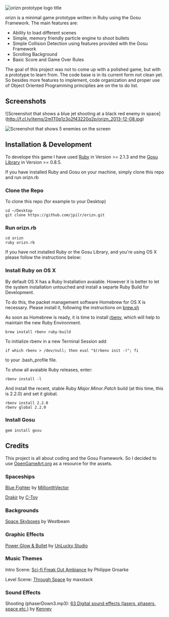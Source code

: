 ![orizn prototype logo title](http://cl.ly/image/3g0d3J3B3w1q/orizn-logo.png)

orizn is a minimal game prototype written in Ruby using the Gosu Framework. The main features are:

* Ability to load different scenes
* Simple, memory friendly particle engine to shoot bullets
* Simple Collision Detection using features provided with the Gosu Framework
* Scrolling Background
* Basic Score and Game Over Rules

The goal of this project was not to come up with a polished game, but with a prototype to learn from. The code base is in its current form not clean yet. So besides more features to implement, code organization and proper use of Object Oriented Programming principlies are on the to do list.

## Screenshots

![Screenshot that shows a blue jet shooting at a black red enemy in space] (http://f.cl.ly/items/2m1T0p1z3o2f43220q2p/orizn_2013-12-08.jpg)

![Screenshot that shows 5 enemies on the screen](http://f.cl.ly/items/2u29442d1b13343h0k0f/orizn_2014-12-10.jpg)

## Installation & Development

To develope this game I have used [Ruby](https://www.ruby-lang.org) in Version >= 2.1.3 and the [Gosu Library](http://libgosu.org) in Version >= 0.8.5.

If you have installed Ruby and Gosu on your machine, simply clone this repo and run orizn.rb

### Clone the Repo

To clone this repo (for example to your Desktop)

~~~
cd ~/Desktop
git clone https://github.com/jpilr/orizn.git
~~~

### Run orizn.rb

~~~
cd orizn
ruby orizn.rb
~~~

If you have not installed Ruby or the Gosu Library, and you're using OS X please follow the instructions below:

### Install Ruby on OS X

By default OS X has a Ruby Installation avaiable. However it is better to let the system installation untouched and install a separte Ruby Build for Development.

To do this, the packet management software Homebrew for OS X is necessary. Please install it, following the instructions on [brew.sh](http://brew.sh)

As soon as Homebrew is ready, it is time to install [rbenv](https://github.com/sstephenson/rbenv), which will help to maintain the new Ruby Environment.

~~~
brew install rbenv ruby-build
~~~

To initialize rbenv in a new Terminal Session add

~~~
if which rbenv > /dev/null; then eval "$(rbenv init -)"; fi
~~~

to your .bash_profile file.

To show all avaiable Ruby releases, enter:

~~~
rbenv install -l
~~~

And install the recent, stable Ruby *Major*.*Minor*.*Patch* build (at this time, this is 2.2.0) and set it global.

~~~
rbenv install 2.2.0
rbenv global 2.2.0
~~~

### Install Gosu

~~~
gem install gosu
~~~

## Credits
This project is all about coding and the Gosu Framework. So I decided to use [OpenGameArt.org](http://opengameart.org) as a resource for the assets.

### Spaceships

[Blue Fighter](http://opengameart.org/content/blue-fighter-spaceship) by [MillionthVector](http://millionthvector.blogspot.com)

[Drakir](http://opengameart.org/content/spaceships-drakir) by [C-Toy](http://c-toy.blogspot.com)

### Backgrounds

[Space Skyboxes](http://opengameart.org/content/space-skyboxes-1) by Westbeam

### Graphic Effects
[Power Glow & Bullet](http://opengameart.org/content/complete-spaceship-game-art-pack) by [UnLucky Studio](http://unluckystudio.com)

### Music Themes

Intro Scene: [Sci-fi Freak Out Ambiance](http://opengameart.org/content/sci-fi-freak-out-ambiance) by Philippe Groarke

Level Scene: [Through Space](http://opengameart.org/content/through-space) by maxstack

### Sound Effects
Shooting (phaserDown3.mp3): [63 Digital sound effects (lasers, phasers, space etc.)](http://opengameart.org/content/63-digital-sound-effects-lasers-phasers-space-etc) by [Kenney](www.kenney.nl)